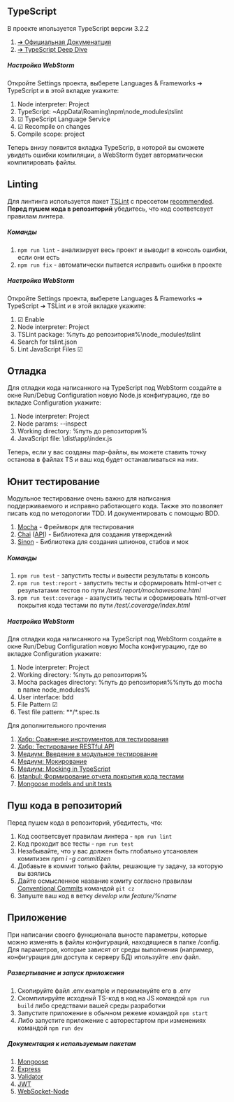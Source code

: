 
## TypeScript
В проекте ипользуется TypeScript версии 3.2.2
 1. [➔ Официальная Докуменатция](https://www.typescriptlang.org/docs/handbook/basic-types.html)
 2. [➔ TypeScript Deep Dive](https://basarat.gitbooks.io/typescript/docs/getting-started.html)
##### Настройка WebStorm
Откройте Settings проекта, выберете Languages & Frameworks ➔ TypeScript и в этой вкладке укажите:
 1. Node interpreter: Project
 2. TypeScript: ~AppData\Roaming\npm\node_modules\tslint
 3. ☑ TypeScript Language Service
 4. ☑ Recompile on changes
 5. Compile scope: project
 
 Теперь внизу появится вкладка TypeScrip, в которой вы сможете увидеть ошибки компиляции, а WebStorm будет авторматически компилировать файлы.

## Linting
Для линтинга используется пакет [TSLint](https://palantir.github.io/tslint/rules/) c прессетом [recommended](https://github.com/palantir/tslint/blob/master/src/configs/recommended.ts).
**Перед пушем кода в репозиторий** убедитесь, что код соответсвует правилам линтера.

##### Команды
 1. `npm run lint` - анализирует весь проект и выводит в консоль ошибки, если они есть
 2. `npm run fix` - автоматически пытается исправить ошибки в проекте
 
##### Настройка WebStorm
Откройте Settings проекта, выберете Languages & Frameworks ➔ TypeScript ➔ TSLint и в этой вкладке укажите:
 1. ☑ Enable
 2. Node interpreter: Project
 3. TSLint package: %путь до репозитория%\node_modules\tslint
 4. Search for tslint.json
 5. Lint JavaScript Files ☑

## Отладка
Для отладки кода написанного на TypeScript под WebStorm создайте в окне Run/Debug Configuration новую Node.js конфигурацию, где во вкладке Configuration укажите:
 1. Node interpreter: Project
 2. Node params: --inspect
 3. Working directory: %путь до репозитория%
 4. JavaScript file: \dist\app\index.js
 
 Теперь, если у вас созданы map-файлы, вы можете ставить точку останова в файлах TS и ваш код будет останавливаться на них.
 
 ## Юнит тестирование
 Модульное тестирование очень важно для написания поддерживаемого и исправно работающего кода. Также это позволяет писать код по методологии TDD. И документировать с помощью BDD.
  1. [Mocha](https://mochajs.org/) - Фреймворк для тестирования
  2. [Chai](https://www.chaijs.com/guide/styles/) ([API](https://www.chaijs.com/api/bdd/)) - Библиотека для создания утверждений
  3. [Sinon](https://sinonjs.org/releases/v7.2.2/) - Библиотека для создания шпионов, стабов и мок
 
 ##### Команды
  1. `npm run test` - запустить тесты и вывести результаты в консоль
  2. `npm run test:report` - запустить тесты и сформировать html-отчет с результатами тестов по пути _/test/.report/mochawesome.html_
  2. `npm run test:coverage` - азапустить тесты и сформировать html-отчет покрытия кода тестами по пути _/test/.coverage/index.html_
 
 ##### Настройка WebStorm
 Для отладки кода написанного на TypeScript под WebStorm создайте в окне Run/Debug Configuration новую Mocha конфигурацию, где во вкладке Configuration укажите:
  1. Node interpreter: Project
  2. Working directory: %путь до репозитория%
  3. Mocha packages directory: %путь до репозитория%\%путь до mocha в папке node_modules%
  4. User interface: bdd
  5. File Pattern ☑
  6. Test file pattern: **/*.spec.ts
 
 Для дополнительного прочтения 
 1. [Хабр: Сравнение инструментов для тестирования](https://habr.com/company/ruvds/blog/349452/)
 2. [Хабр: Тестирование RESTful API ](https://habr.com/post/308352/)
 3. [Медиум: Введение в модульное тестирование](https://medium.com/devschacht/node-hero-chapter-9-68041507aec)
 3. [Медиум: Мокирование](https://medium.com/@cakeinpanic/%D1%8E%D0%BD%D0%B8%D1%82-%D1%82%D0%B5%D1%81%D1%82%D0%B8%D1%80%D0%BE%D0%B2%D0%B0%D0%BD%D0%B8%D0%B5-angular2-%D0%BC%D0%BE%D0%BA%D0%B8%D1%80%D0%BE%D0%B2%D0%B0%D0%BD%D0%B8%D0%B5-bad6bb7a6a5c)
 3. [Медиум: Mocking in TypeScript](https://medium.com/@michal.m.stocki/when-it-comes-to-mocking-in-typescript-be8531d39327)
 4. [Istanbul: Формирование отчета покрытия кода тестами](https://istanbul.js.org/)
 4. [Mongoose models and unit tests](https://codeutopia.net/blog/2016/06/10/mongoose-models-and-unit-tests-the-definitive-guide/)
 
## Пуш кода в репозиторий
Перед пушем кода в репозиторий, убедитесть, что:
 1. Код соответсвует правилам линтера - `npm run lint`
 2. Код проходит все тесты - `npm run test`
 3. Незабывайте, что у вас должен быть глобально утсановлен комитизен _npm i -g commitizen_
 4. Добавьте в коммит только файлы, решающие ту задачу, за которую вы взялись
 5. Дайте осмысленное название комиту согласно правилам [Conventional Commits](https://habr.com/company/yandex/blog/431432/) командой `git cz` 
 6. Запуште ваш код в ветку *develop* или *feature/%name*
  
## Приложение
При написании своего функционала выносте параметры, которые можно изменять в файлы конфигураций, находящиеся в папке /config.
Для параметров, которые зависят от среды выполнения (например, конфигурация для доступа к серверу БД) ипользуйте .env файл.

##### Развертывание и запуск приложения
 1. Скопируйте файл .env.example и переименуйте его в .env
 2. Скомпилируйте исходный TS-код в код на JS командой `npm run build` либо средствами вашей среды разработки
 2. Запустите приложение в обычном режеме командой `npm start`
 3. Либо запустите приложение с авторестартом при изменениях командой `npm run dev`

##### Документация к используемым пакетам
 1. [Mongoose](https://mongoosejs.com/docs/index.html)
 2. [Express](https://expressjs.com/en/4x/api.html)
 3. [Validator](https://github.com/hapijs/joi/blob/v14.3.1/API.md)
 4. [JWT](https://github.com/auth0/node-jsonwebtoken)
 5. [WebSocket-Node](https://github.com/theturtle32/WebSocket-Node/tree/58f301a6e245ee25c4ca50dbd6e3d30c69c9d3d1/docs)




